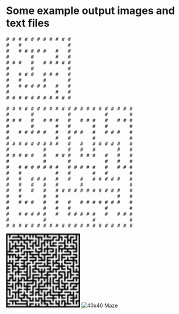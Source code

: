 # Some example output images and text files
<pre>
# # # # # # # # # # # 
#   #               # 
#   # # # # #   #   # 
#       #       #   # 
# # #   #   # # # # # 
#       #           # 
#   # # #   # # #   # 
#   #       #       # 
#   # # # # #   #   # 
#               #   # 
# # # # # # # # # # # 
</pre>
<pre>
# # # # # # # # # # # # # # # # # # # # # 
#       #           #           #       # 
# # #   #   # # #   #   # # #   #   # # # 
#       #       #   #       #   #       # 
#   # # # # #   #   # # #   #   # # #   # 
#               #   #       #           # 
# # # # # # # # #   #   #   # # # # #   # 
#           #       #   #   #       #   # 
# # # # #   #   # # #   # # #   #   #   # 
#           #       #           #   #   # 
#   # # # # # # #   # # # # #   #   # # # 
#   #           #   #       #   #       # 
#   #   # # #   #   #   #   # # # # #   # 
#   #   #   #   #       #               # 
#   #   #   #   # # # # # # # # # # #   # 
#   #       #   #                   #   # 
#   # # #   #   #   #   # # # # # # #   # 
#           #   #   #           #       # 
#   # # # # #   #   # # # # #   #   # # # 
#           #               #           # 
# # # # # # # # # # # # # # # # # # # # #  
</pre>
<img src="examples/maze25x25.png" alt="25x25 Maze" width="40%"/>
<img src="examples/maze40x40.png" alt="40x40 Maze" width="60%"/>
